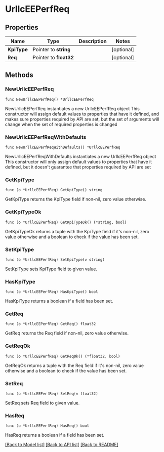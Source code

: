 # UrllcEEPerfReq

## Properties

Name | Type | Description | Notes
------------ | ------------- | ------------- | -------------
**KpiType** | Pointer to **string** |  | [optional] 
**Req** | Pointer to **float32** |  | [optional] 

## Methods

### NewUrllcEEPerfReq

`func NewUrllcEEPerfReq() *UrllcEEPerfReq`

NewUrllcEEPerfReq instantiates a new UrllcEEPerfReq object
This constructor will assign default values to properties that have it defined,
and makes sure properties required by API are set, but the set of arguments
will change when the set of required properties is changed

### NewUrllcEEPerfReqWithDefaults

`func NewUrllcEEPerfReqWithDefaults() *UrllcEEPerfReq`

NewUrllcEEPerfReqWithDefaults instantiates a new UrllcEEPerfReq object
This constructor will only assign default values to properties that have it defined,
but it doesn't guarantee that properties required by API are set

### GetKpiType

`func (o *UrllcEEPerfReq) GetKpiType() string`

GetKpiType returns the KpiType field if non-nil, zero value otherwise.

### GetKpiTypeOk

`func (o *UrllcEEPerfReq) GetKpiTypeOk() (*string, bool)`

GetKpiTypeOk returns a tuple with the KpiType field if it's non-nil, zero value otherwise
and a boolean to check if the value has been set.

### SetKpiType

`func (o *UrllcEEPerfReq) SetKpiType(v string)`

SetKpiType sets KpiType field to given value.

### HasKpiType

`func (o *UrllcEEPerfReq) HasKpiType() bool`

HasKpiType returns a boolean if a field has been set.

### GetReq

`func (o *UrllcEEPerfReq) GetReq() float32`

GetReq returns the Req field if non-nil, zero value otherwise.

### GetReqOk

`func (o *UrllcEEPerfReq) GetReqOk() (*float32, bool)`

GetReqOk returns a tuple with the Req field if it's non-nil, zero value otherwise
and a boolean to check if the value has been set.

### SetReq

`func (o *UrllcEEPerfReq) SetReq(v float32)`

SetReq sets Req field to given value.

### HasReq

`func (o *UrllcEEPerfReq) HasReq() bool`

HasReq returns a boolean if a field has been set.


[[Back to Model list]](../README.md#documentation-for-models) [[Back to API list]](../README.md#documentation-for-api-endpoints) [[Back to README]](../README.md)


